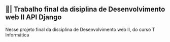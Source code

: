 ## 📑| Trabalho final da disiplina de Desenvolvimento web II API Django

  Nesse projeto final da disciplina de Desenvolvimento web II, do curso T Informática 
